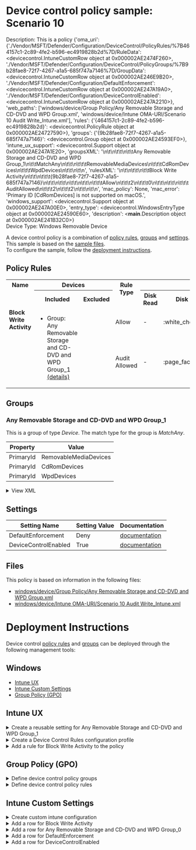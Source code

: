 # Device control policy sample: Scenario 10

Description: This is a policy {'oma_uri': {'./Vendor/MSFT/Defender/Configuration/DeviceControl/PolicyRules/%7B464157c1-2c89-4fe2-b596-ec4919828b2d%7D/RuleData': <devicecontrol.IntuneCustomRow object at 0x000002AE2474F260>, './Vendor/MSFT/Defender/Configuration/DeviceControl/PolicyGroups/%7B9b28fae8-72f7-4267-a1a5-685f747a7146%7D/GroupData': <devicecontrol.IntuneCustomRow object at 0x000002AE246E9B20>, './Vendor/MSFT/Defender/Configuration/DefaultEnforcement': <devicecontrol.IntuneCustomRow object at 0x000002AE247A19A0>, './Vendor/MSFT/Defender/Configuration/DeviceControlEnabled': <devicecontrol.IntuneCustomRow object at 0x000002AE247A2210>}, 'web_paths': ['windows/device/Group Policy/Any Removable Storage and CD-DVD and WPD Group.xml', 'windows/device/Intune OMA-URI/Scenario 10 Audit Write_Intune.xml'], 'rules': {'{464157c1-2c89-4fe2-b596-ec4919828b2d}': <devicecontrol.PolicyRule object at 0x000002AE24727590>}, 'groups': {'{9b28fae8-72f7-4267-a1a5-685f747a7146}': <devicecontrol.Group object at 0x000002AE24593EF0>}, 'intune_ux_support': <devicecontrol.Support object at 0x000002AE247A1E20>, 'groupsXML': '<Groups>\n\t<Group Id="{9b28fae8-72f7-4267-a1a5-685f747a7146}" Type="Device">\n\t\t<!-- ./Vendor/MSFT/Defender/Configuration/DeviceControl/PolicyGroups/%7B9b28fae8-72f7-4267-a1a5-685f747a7146%7D/GroupData -->\n\t\t<Name>Any Removable Storage and CD-DVD and WPD Group_1</Name>\n\t\t<MatchType>MatchAny</MatchType>\n\t\t<DescriptorIdList>\n\t\t\t<PrimaryId>RemovableMediaDevices</PrimaryId>\n\t\t\t<PrimaryId>CdRomDevices</PrimaryId>\n\t\t\t<PrimaryId>WpdDevices</PrimaryId>\n\t\t</DescriptorIdList>\n\t</Group>\n</Groups>', 'rulesXML': '<PolicyRules>\n\t<PolicyRule Id="{464157c1-2c89-4fe2-b596-ec4919828b2d}" >\n\t\t<!-- ./Vendor/MSFT/Defender/Configuration/DeviceControl/PolicyRules/%7B464157c1-2c89-4fe2-b596-ec4919828b2d%7D/RuleData -->\n\t\t<Name>Block Write Activity</Name>\n\t\t<IncludedIdList>\n\t\t\t<GroupId>{9b28fae8-72f7-4267-a1a5-685f747a7146}</GroupId>\n\t\t</IncludedIdList>\n\t\t<ExcludedIdList>\n\t\t</ExcludedIdList>\n\t\t<Entry Id="{63daa364-e3d9-4738-9b00-f0da5fa1ab28}">\n\t\t\t<Type>Allow</Type>\n\t\t\t<AccessMask>2</AccessMask>\n\t\t\t<Options>0</Options>\n\t\t</Entry>\n\t\t<Entry Id="{24232147-4e0e-4b79-b395-382d56ec4242}">\n\t\t\t<Type>AuditAllowed</Type>\n\t\t\t<AccessMask>2</AccessMask>\n\t\t\t<Options>2</Options>\n\t\t</Entry>\n\t</PolicyRule>\n</PolicyRules>', 'mac_policy': None, 'mac_error': 'Primary ID [CdRomDevices] is not supported on macOS.', 'windows_support': <devicecontrol.Support object at 0x000002AE247A00E0>, 'entry_type': <devicecontrol.WindowsEntryType object at 0x000002AE24590E60>, 'description': <__main__.Description object at 0x000002AE241B32C0>}              
Device Type: Windows Removable Device

A device control policy is a combination of [policy rules](#policy-rules), [groups](#groups) and [settings](#settings).  
This sample is based on the [sample files](#files).  
To configure the sample, follow the [deployment instructions](#deployment-instructions).  

## Policy Rules


<table>
    <tr>
        <th rowspan="2" valign="top">Name</th>
        <th colspan="2" valign="top"><center>Devices</center></th>
        <th rowspan="2" valign="top">Rule Type</th>
        <th colspan="6" valign="top"><center>Access</center></th>
        <th rowspan="2" valign="top">Notification</th>
        <th rowspan="2" valign="top">Conditions</th>
    </tr>
    <tr>
        <th>Included</th>
        <th>Excluded</th>
        <th>Disk Read</th>
		<th>Disk Write</th>
		<th>Disk Execute</th>
		<th>File Read</th>
		<th>File Write</th>
		<th>File Execute</th></tr><tr>
            <td rowspan="2" valign="top"><b>Block Write Activity</b></td>
            <td rowspan="2 valign="top">
                <ul><li>Group: Any Removable Storage and CD-DVD and WPD Group_1<a href="#any-removable-storage-and-cd-dvd-and-wpd-group_1" title="MatchAny {'PrimaryId': 'WpdDevices'}"> (details)</a>  
</ul>
            </td>
            <td rowspan="2" valign="top">
                <ul></ul>
            </td>
            <td>Allow</td>
            <td>-</td>
            <td>:white_check_mark:</td>
            <td>-</td>
            <td>-</td>
            <td>-</td>
            <td>-</td>
            <td>None (0)</td> 
            <td>
                <center>-</center></td>
        </tr><tr>
            <td>Audit Allowed</td>
            <td>-</td>
            <td>:page_facing_up:</td>
            <td>-</td>
            <td>-</td>
            <td>-</td>
            <td>-</td>
            <td>Send event (2)</td>
            <td> 
                <center>-</center></td>
        </tr></table>


## Groups


### Any Removable Storage and CD-DVD and WPD Group_1



This is a group of type *Device*. 
The match type for the group is *MatchAny*.


|  Property | Value |
|-----------|-------|
| PrimaryId | RemovableMediaDevices |
| PrimaryId | CdRomDevices |
| PrimaryId | WpdDevices |





<details>
<summary>View XML</summary>

```xml
<Group Id="{9b28fae8-72f7-4267-a1a5-685f747a7146}" Type="Device">
	<!-- ./Vendor/MSFT/Defender/Configuration/DeviceControl/PolicyGroups/%7B9b28fae8-72f7-4267-a1a5-685f747a7146%7D/GroupData -->
	<Name>Any Removable Storage and CD-DVD and WPD Group_1</Name>
	<MatchType>MatchAny</MatchType>
	<DescriptorIdList>
		<PrimaryId>RemovableMediaDevices</PrimaryId>
		<PrimaryId>CdRomDevices</PrimaryId>
		<PrimaryId>WpdDevices</PrimaryId>
	</DescriptorIdList>
</Group>
```
</details>


## Settings
| Setting Name |  Setting Value | Documentation |
|--------------|----------------|---------------|
DefaultEnforcement | Deny | [documentation](https://learn.microsoft.com/en-us/windows/client-management/mdm/defender-csp#configurationdefaultenforcement) |
DeviceControlEnabled | True | [documentation](https://learn.microsoft.com/en-us/windows/client-management/mdm/defender-csp#configurationdevicecontrolenabled) |


## Files
This policy is based on information in the following files:

- [windows/device/Group Policy/Any Removable Storage and CD-DVD and WPD Group.xml](/windows/device/Group%20Policy/Any%20Removable%20Storage%20and%20CD-DVD%20and%20WPD%20Group.xml)
- [windows/device/Intune OMA-URI/Scenario 10 Audit Write_Intune.xml](/windows/device/Intune%20OMA-URI/Scenario%2010%20Audit%20Write_Intune.xml)


# Deployment Instructions

Device control [policy rules](#policy-rules) and [groups](#groups) can be deployed through the following management tools:


## Windows
- [Intune UX](#intune-ux)
- [Intune Custom Settings](#intune-custom-settings)
- [Group Policy (GPO)](#group-policy-gpo)





## Intune UX

<details>
<summary>Create a reusable setting for Any Removable Storage and CD-DVD and WPD Group_1</summary> 

   1. Navigate to Home > Endpoint Security > Attack Surface Reduction
   2. Click on Reusable Settings
   3. Click (+) Add
   4. Enter the Any Removable Storage and CD-DVD and WPD Group_1 for the name.  
   5. Optionally, enter a description
   6. Click on "Next"
   7. Set the match type toggle to MatchAny
   
   8. Click "Next"
   9. Click "Add"
</details>
<details>
<summary>Create a Device Control Rules configuration profile</summary>  

   1. Navigate to Home > Endpoint Security > Attack Surface Reduction
   2. Click on "Create Policy"
   3. Under Platform, select "Windows 10 and later"
   4. Under Profile, select "Device Control Rules"
   5. Click "Create"
   6. Under Name, enter **
   7. Optionally, enter a description
   8. Click "Next"
</details>


<details>
<summary>Add a rule for Block Write Activity to the policy</summary>


   1. Click on "+ Set reusable settings" under Included Id

   1. Click on *Any Removable Storage and CD-DVD and WPD Group_1*

   1. Click on "Select"


   1. Click on "+ Edit Entry"
   1. Enter *Block Write Activity* for the name



   1. Select *Allow* from "Type"
   1. Select *None* from "Options"
   1. Select *Write* from "Access mask"




   1. Add another entry.  Click on "+ Add"

   1. Select *Audit Allowed* from "Type"
   1. Select *Send event* from "Options"
   1. Select *Write* from "Access mask"


   1. Click "OK"
</details>



## Group Policy (GPO)
<details>
<summary>Define device control policy groups</summary>

   1. Go to Computer Configuration > Administrative Templates > Windows Components > Microsoft Defender Antivirus > Device Control > Define device control policy groups.
   2. Save the XML below to a network share.
```xml
<Groups>
	<Group Id="{9b28fae8-72f7-4267-a1a5-685f747a7146}" Type="Device">
		<!-- ./Vendor/MSFT/Defender/Configuration/DeviceControl/PolicyGroups/%7B9b28fae8-72f7-4267-a1a5-685f747a7146%7D/GroupData -->
		<Name>Any Removable Storage and CD-DVD and WPD Group_1</Name>
		<MatchType>MatchAny</MatchType>
		<DescriptorIdList>
			<PrimaryId>RemovableMediaDevices</PrimaryId>
			<PrimaryId>CdRomDevices</PrimaryId>
			<PrimaryId>WpdDevices</PrimaryId>
		</DescriptorIdList>
	</Group>
</Groups>
```
   3. In the Define device control policy groups window, select *Enabled* and specify the network share file path containing the XML groups data.
</details>

<details>
<summary>Define device control policy rules</summary>
 
  1. Go to Computer Configuration > Administrative Templates > Windows Components > Microsoft Defender Antivirus > Device Control > Define device control policy rules.
  2. Save the XML below to a network share.
```xml
<PolicyRules>
	<PolicyRule Id="{464157c1-2c89-4fe2-b596-ec4919828b2d}" >
		<!-- ./Vendor/MSFT/Defender/Configuration/DeviceControl/PolicyRules/%7B464157c1-2c89-4fe2-b596-ec4919828b2d%7D/RuleData -->
		<Name>Block Write Activity</Name>
		<IncludedIdList>
			<GroupId>{9b28fae8-72f7-4267-a1a5-685f747a7146}</GroupId>
		</IncludedIdList>
		<ExcludedIdList>
		</ExcludedIdList>
		<Entry Id="{63daa364-e3d9-4738-9b00-f0da5fa1ab28}">
			<Type>Allow</Type>
			<AccessMask>2</AccessMask>
			<Options>0</Options>
		</Entry>
		<Entry Id="{24232147-4e0e-4b79-b395-382d56ec4242}">
			<Type>AuditAllowed</Type>
			<AccessMask>2</AccessMask>
			<Options>2</Options>
		</Entry>
	</PolicyRule>
</PolicyRules>
```
  3. In the Define device control policy rules window, select *Enabled*, and enter the network share file path containing the XML rules data.
</details>

## Intune Custom Settings

<details>
<summary>Create custom intune configuration</summary>

   1. Navigate to Devices > Configuration profiles
   2. Click Create (New Policy)
   3. Select Platform "Windows 10 and Later"
   4. Select Profile "Templates"
   5. Select Template Name "Custom"
   6. Click "Create"
   7. Under Name, enter **
   8. Optionally, enter a description
   9. Click "Next" 
</details>
<details>
<summary>Add a row for Block Write Activity</summary>  
   
   1. Click "Add"
   2. For Name, enter *Block Write Activity*
   3. For Description, enter **
   4. For OMA-URI, enter  *./Vendor/MSFT/Defender/Configuration/DeviceControl/PolicyRules/%7B464157c1-2c89-4fe2-b596-ec4919828b2d%7D/RuleData*
   5. For Data type, select *String (XML File)*
   
        
   6. For Custom XML, select  *windows\device\Intune OMA-URI\Scenario 10 Audit Write_Intune.xml*
         
   
   7. Click "Save"
</details>
<details>
<summary>Add a row for Any Removable Storage and CD-DVD and WPD Group_0</summary>  
   
   1. Click "Add"
   2. For Name, enter *Any Removable Storage and CD-DVD and WPD Group_0*
   3. For Description, enter **
   4. For OMA-URI, enter  *./Vendor/MSFT/Defender/Configuration/DeviceControl/PolicyGroups/%7B9b28fae8-72f7-4267-a1a5-685f747a7146%7D/GroupData*
   5. For Data type, select *String (XML File)*
   
        
   6. For Custom XML, select  *windows\device\Intune OMA-URI\Any Removable Storage and CD-DVD and WPD Group.xml*
         
   
   7. Click "Save"
</details>
<details>
<summary>Add a row for DefaultEnforcement</summary>  
   
   1. Click "Add"
   2. For Name, enter *DefaultEnforcement*
   3. For Description, enter **
   4. For OMA-URI, enter  *./Vendor/MSFT/Defender/Configuration/DefaultEnforcement*
   5. For Data type, select *Integer*
   
   7. For Value, enter *2*
   
   7. Click "Save"
</details>
<details>
<summary>Add a row for DeviceControlEnabled</summary>  
   
   1. Click "Add"
   2. For Name, enter *DeviceControlEnabled*
   3. For Description, enter **
   4. For OMA-URI, enter  *./Vendor/MSFT/Defender/Configuration/DeviceControlEnabled*
   5. For Data type, select *Integer*
   
   7. For Value, enter *1*
   
   7. Click "Save"
</details>



